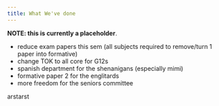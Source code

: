 ```yaml
---
title: What We've done
---
```


**NOTE: this is currently a placeholder**.

- reduce exam papers this sem (all subjects required to remove/turn 1 paper into formative)
- change TOK to all core for G12s
- spanish department for the shenanigans (especially mimi)
- formative paper 2 for the englitards
- more freedom for the seniors committee

arstarst
